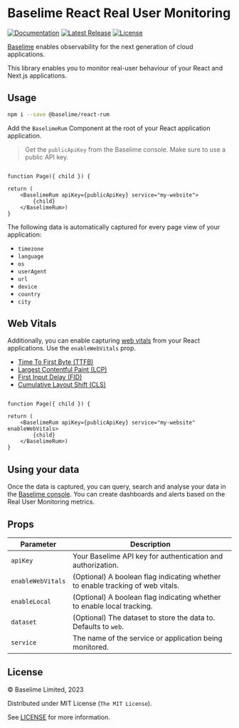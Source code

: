 # Baselime React Real User Monitoring
[![Documentation][docs_badge]][docs]
[![Latest Release][release_badge]][release]
[![License][license_badge]][license]

[Baselime](https://baselime.io) enables observability for the next generation of cloud applications.

This library enables you to monitor real-user behaviour of your React and Next.js applications. 

## Usage

```bash
npm i --save @baselime/react-rum
```

Add the `BaselimeRum` Component at the root of your React application application.

> Get the `publicApiKey` from the Baselime console. Make sure to use a public API key.


```tsx

function Page({ child }) {

return (
    <BaselimeRum apiKey={publicApiKey} service="my-website">
        {child}
    </BaselimeRum>)
}
```

The following data is automatically captured for every page view of your application:
- `timezone`
- `language`
- `os`
- `userAgent`
- `url`
- `device`
- `country`
- `city`

## Web Vitals

Additionally, you can enable capturing [web vitals](https://web.dev/vitals/) from your React applications. Use the `enableWebVitals` prop.

- [Time To First Byte (TTFB)](https://web.dev/ttfb/)
- [Largest Contentful Paint (LCP)](https://web.dev/lcp/)
- [First Input Delay (FID)](https://web.dev/fid/)
- [Cumulative Layout Shift (CLS)](https://web.dev/cls/)

```tsx

function Page({ child }) {

return (
    <BaselimeRum apiKey={publicApiKey} service="my-website" enableWebVitals>
        {child}
    </BaselimeRum>)
}
```

## Using your data

Once the data is captured, you can query, search and analyse your data in the [Baselime console](https://console.baselime.io). You can create dashboards and alerts based on the Real User Monitoring metrics.

## Props

| Parameter           | Description                                                                                                  |
|---------------------|--------------------------------------------------------------------------------------------------------------|
| `apiKey`            | Your Baselime API key for authentication and authorization.                                      |
| `enableWebVitals`   | (Optional) A boolean flag indicating whether to enable tracking of web vitals.               |
| `enableLocal`       | (Optional) A boolean flag indicating whether to enable local tracking.                       |
| `dataset`           | (Optional) The dataset to store the data to. Defaults to `web`.                      |
| `service`           | The name of the service or application being monitored.                  |

## License

&copy; Baselime Limited, 2023

Distributed under MIT License (`The MIT License`).

See [LICENSE](LICENSE) for more information.

<!-- Badges -->

[docs]: https://baselime.io/docs/
[docs_badge]: https://img.shields.io/badge/docs-reference-blue.svg?style=flat-square
[release]: https://github.com/baselime/react-rum/releases/latest
[release_badge]: https://img.shields.io/github/release/baselime/react-rum.svg?style=flat-square&ghcache=unused
[license]: https://opensource.org/licenses/MIT
[license_badge]: https://img.shields.io/github/license/baselime/react-rum.svg?color=blue&style=flat-square&ghcache=unused
